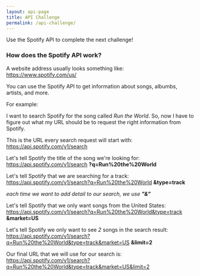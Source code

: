 ```yaml
---
layout: api-page
title: API Challenge
permalink: /api-challenge/
---
```


Use the Spotify API to complete the next challenge!

### How does the Spotify API work?
A website address usually looks something like: 
https://www.spotify.com/us/

You can use the Spotify API to get information about songs, albumbs, artists, and more. 

For example:

I want to search Spotify for the song called *Run the World*. So, now I have to figure out what my URL should be to request the right information from Spotify. 

This is the URL every search request will start with:
https://api.spotify.com/v1/search

Let's tell Spotify the title of the song we're looking for:
https://api.spotify.com/v1/search **?q=Run%20the%20World**

Let's tell Spotify that we are searching for a track:
https://api.spotify.com/v1/search?q=Run%20the%20World **&type=track**

*each time we want to add detail to our search, we use **"&"***

Let's tell Spotify that we only want songs from the United States:
https://api.spotify.com/v1/search?q=Run%20the%20World&type=track **&market=US**

Let's tell Spotify we only want to see *2* songs in the search result:
https://api.spotify.com/v1/search?q=Run%20the%20World&type=track&market=US **&limit=2**

Our final URL that we will use for our search is:
https://api.spotify.com/v1/search?q=Run%20the%20World&type=track&market=US&limit=2
